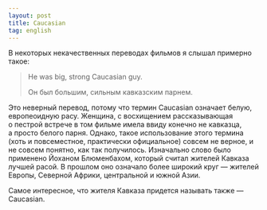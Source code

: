 ```yaml
---
layout: post
title: Caucasian
tag: english
---
```

В некоторых некачественных переводах фильмов я слышал примерно такое:

> He was big, strong Caucasian guy.
>
> Он был большим, сильным кавказским парнем.

Это неверный перевод, потому что термин Caucasian означает белую, европеоидную расу. Женщина, с восхищением рассказывающая о пестрой встрече в том фильме имела ввиду конечно не кавказца, а просто белого парня. Однако, такое использование этого термина (хоть и повсеместное, практически официальное) совсем не верное, и не совсем понятно, как так получилось. Изначально слово было применено Йоханом Блюменбахом, который считал жителей Кавказа лучшей расой. В прошлом оно означало более широкий круг — жителей Европы, Северной Африки, центральной и южной Азии.

Самое интересное, что жителя Кавказа придется называть также — Caucasian.
